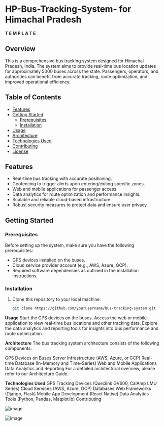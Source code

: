 # HP-Bus-Tracking-System-    for Himachal Pradesh

**T E M P L A T E**

## Overview

This is a comprehensive bus tracking system designed for Himachal Pradesh, India.
The system aims to provide real-time bus location updates for approximately 5000 buses across the state.
Passengers, operators, and authorities can benefit from accurate tracking, route optimization, and improved operational efficiency.

## Table of Contents

- [Features](#features)
- [Getting Started](#getting-started)
  - [Prerequisites](#prerequisites)
  - [Installation](#installation)
- [Usage](#usage)
- [Architecture](#architecture)
- [Technologies Used](#technologies-used)
- [Contributing](#contributing)
- [License](#license)

## Features

- Real-time bus tracking with accurate positioning.
- Geofencing to trigger alerts upon entering/exiting specific zones.
- Web and mobile applications for passenger access.
- Data analytics for route optimization and performance insights.
- Scalable and reliable cloud-based infrastructure.
- Robust security measures to protect data and ensure user privacy.

## Getting Started

### Prerequisites

Before setting up the system, make sure you have the following prerequisites:

- GPS devices installed on the buses.
- Cloud service provider account (e.g., AWS, Azure, GCP).
- Required software dependencies as outlined in the installation instructions.

### Installation

1. Clone this repository to your local machine:

   ```bash
   git clone https://github.com/yourusername/bus-tracking-system.git

**Usage**
Start the GPS devices on the buses.
Access the web or mobile application to view real-time bus locations and other tracking data.
Explore the data analytics and reporting tools for insights into bus performance and route optimization.

**Architecture**
The bus tracking system architecture consists of the following components:

GPS Devices on Buses
Server Infrastructure (AWS, Azure, or GCP)
Real-time Database (In-Memory and Time-Series)
Web and Mobile Applications
Data Analytics and Reporting
For a detailed architectural overview, please refer to our Architecture Guide.

**Technologies Used**
GPS Tracking Devices (Queclink GV600, CalAmp LMU Series)
Cloud Services (AWS, Azure, GCP)
Databases 
Web Frameworks (Django, Flask)
Mobile App Development (React Native)
Data Analytics Tools (Python, Pandas, Matplotlib)
Contributing

![image](https://github.com/user-attachments/assets/ace5b328-ece7-4e51-be09-7876036babe7)

![image](https://github.com/user-attachments/assets/a1518902-0928-4ba9-a03e-76809c714bba)




